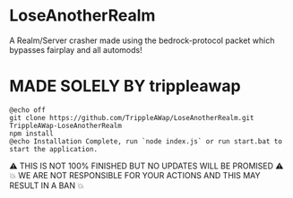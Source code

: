 # LoseAnotherRealm
A Realm/Server crasher made using the bedrock-protocol packet which bypasses fairplay and all automods!


# MADE SOLELY BY trippleawap

```batch
@echo off
git clone https://github.com/TrippleAWap/LoseAnotherRealm.git TrippleAWap-LoseAnotherRealm
npm install
@echo Installation Complete, run `node index.js` or run start.bat to start the application.
```
⚠️ THIS IS NOT 100% FINISHED BUT NO UPDATES WILL BE PROMISED ⚠️
💥 WE ARE NOT RESPONSIBLE FOR YOUR ACTIONS AND THIS MAY RESULT IN A BAN 💥
